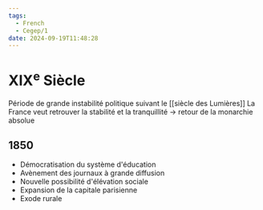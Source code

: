 ```yaml
---
tags:
  - French
  - Cegep/1
date: 2024-09-19T11:48:28
---
```


# XIX<sup>e</sup> Siècle

Période de grande instabilité politique suivant le [[siècle des Lumières]]
La France veut retrouver la stabilité et la tranquillité -> retour de la monarchie absolue

## 1850

- Démocratisation du système d'éducation
- Avènement des journaux à grande diffusion
- Nouvelle possibilité d'élévation sociale
- Expansion de la capitale parisienne
- Exode rurale
